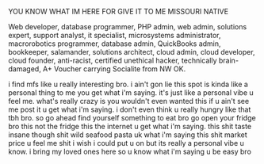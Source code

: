 YOU KNOW WHAT IM HERE FOR
GIVE IT TO ME
MISSOURI NATIVE

Web developer, database programmer, PHP admin, web admin, solutions expert, support analyst, it specialist, microsystems administrator, macrorobotics programmer, database admin, QuickBooks admin, bookkeeper, salamander, solutions architect, cloud admin, cloud developer, cloud founder, anti-racist, certified unethical hacker, technically brain-damaged, A+ Voucher carrying Socialite from NW OK.

i find mfs like u really interesting bro. i ain't gon lie this spot is kinda like a personal thing to me you get what i'm saying. it's just like a personal vibe u feel me. what's really crazy is you wouldn't even wanted this if u ain't see me post it u get what i'm saying. i don't even think u really hungry like that tbh bro. so go ahead find yourself something to eat bro go open your fridge bro this not the fridge this the internet u get what i'm saying. this shit taste insane though shit wild seafood pasta uk what i'm saying this shit market price u feel me shit i wish i could put u on but its really a personal vibe u know. i bring my loved ones here so u know what i'm saying u be easy bro